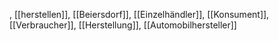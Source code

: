 , [[herstellen]], [[Beiersdorf]], [[Einzelhändler]], [[Konsument]], [[Verbraucher]], [[Herstellung]], [[Automobilhersteller]]